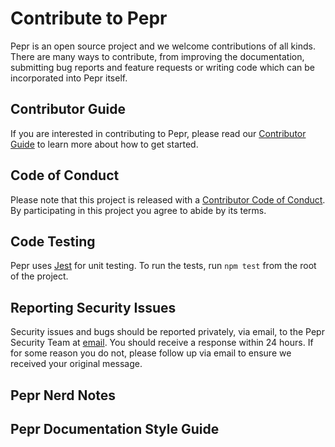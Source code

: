 # Contribute to Pepr

Pepr is an open source project and we welcome contributions of all kinds. There are many ways to contribute, from improving the documentation, submitting bug reports and feature requests or writing code which can be incorporated into Pepr itself.

## Contributor Guide

If you are interested in contributing to Pepr, please read our [Contributor Guide](contributor-guide.md) to learn more about how to get started.

## Code of Conduct

Please note that this project is released with a [Contributor Code of Conduct](contributor-code-of-conduct.md). By participating in this project you agree to abide by its terms.

## Code Testing

Pepr uses [Jest](https://jestjs.io/) for unit testing. To run the tests, run `npm test` from the root of the project.

## Reporting Security Issues

Security issues and bugs should be reported privately, via email, to the Pepr Security Team at [email](mailto:pepr@defenseunicorns.com). You should receive a response within 24 hours. If for some reason you do not, please follow up via email to ensure we received your original message.

## Pepr Nerd Notes

## Pepr Documentation Style Guide
